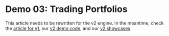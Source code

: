 # Demo 03: Trading Portfolios

This article needs to be rewritten for the v2 engine. In the meantime, check the [article for v1](../v1/Demo03.md), our [v2 demo code](https://github.com/fbertram/TuringTrader/tree/develop/Algorithms/Demo%20Algorithms%20(V2)), and our [v2 showcases](https://github.com/fbertram/TuringTrader/tree/develop/BooksAndPubsV2).